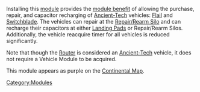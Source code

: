 Installing this [module](modules.md) provides the [module
benefit](module_benefit.md) of allowing the purchase, repair,
and capacitor recharging of [Ancient-Tech](Ancient-Tech.md)
vehicles: [Flail](Flail.md) and
[Switchblade](Switchblade.md). The vehicles can repair at the
[Repair/Rearm Silo](Repair/Rearm_Silo.md) and can recharge their
capacitors at either [Landing Pads](Landing_Pad.md) or
Repair/Rearm Silos. Additionally, the vehicle reacquire timer for all
vehicles is reduced significantly.

Note that though the [Router](Router.md) is considered an
[Ancient-Tech](Ancient-Tech.md) vehicle, it does not require a
Vehicle Module to be acquired.

This module appears as purple on the [Continental
Map](Continental_Map.md).

[Category:Modules](Category:Modules.md)
